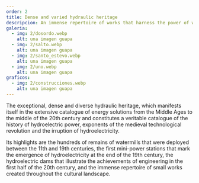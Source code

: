 ```yaml
---
order: 2
title: Dense and varied hydraulic heritage
descripcion: An immense repertoire of works that harness the power of water, from humble drinking fountains and countless traditional water mills to the engineering works of 20th century hydroelectric dams.
galeria:
  - img: 2/dosordo.webp
    alt: una imagen guapa
  - img: 2/salto.webp
    alt: una imagen guapa
  - img: 2/santo_estevo.webp
    alt: una imagen guapa
  - img: 2/uno.webp
    alt: una imagen guapa
graficos:
  - img: 2/construcciones.webp
    alt: una imagen guapa
---
```


The exceptional, dense and diverse hydraulic heritage, which manifests itself in the extensive catalogue of energy solutions from the Middle Ages to the middle of the 20th century and constitutes a veritable catalogue of the history of hydroelectric power, exponents of the medieval technological revolution and the irruption of hydroelectricity.

Its highlights are the hundreds of remains of watermills that were deployed between the 11th and 19th centuries, the first mini-power stations that mark the emergence of hydroelectricity at the end of the 19th century, the hydroelectric dams that illustrate the achievements of engineering in the first half of the 20th century, and the immense repertoire of small works created throughout the cultural landscape.
